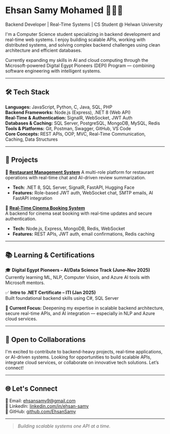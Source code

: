 # Ehsan Samy Mohamed 👨🏻‍💻  
Backend Developer | Real-Time Systems | CS Student @ Helwan University

I'm a Computer Science student specializing in backend development and real-time web systems. I enjoy building scalable APIs, working with distributed systems, and solving complex backend challenges using clean architecture and efficient databases.

Currently expanding my skills in AI and cloud computing through the Microsoft-powered Digital Egypt Pioneers (DEPI) Program — combining software engineering with intelligent systems.

---

## 🛠️ Tech Stack

**Languages:** JavaScript, Python, C, Java, SQL, PHP  
**Backend Frameworks:** Node.js (Express), .NET 8 (Web API)  
**Real-Time & Authentication:** SignalR, WebSocket, JWT Auth  
**Databases & Caching:** SQL Server, PostgreSQL, MongoDB, MySQL, Redis  
**Tools & Platforms:** Git, Postman, Swagger, GitHub, VS Code  
**Core Concepts:** REST APIs, OOP, MVC, Real-Time Communication, Caching, Data Structures

---

## 🚀 Projects

🔹 [**Restaurant Management System**](https://github.com/EhsanSamy/Restaurant-Management-System) 
A multi-role platform for restaurant operations with real-time chat and AI-driven review summarization.  
- **Tech:** .NET 8, SQL Server, SignalR, FastAPI, Hugging Face  
- **Features:** Role-based JWT auth, WebSocket chat, SMTP emails, AI FastAPI integration

🔹 [**Real-Time Cinema Booking System**](https://github.com/EhsanSamy/Real-Time-Cinema)  
A backend for cinema seat booking with real-time updates and secure authentication.  
- **Tech:** Node.js, Express, MongoDB, Redis, WebSocket  
- **Features:** REST APIs, JWT auth, email confirmations, Redis caching


---

## 📚 Learning & Certifications

🎓 **Digital Egypt Pioneers – AI/Data Science Track (June–Nov 2025)**  
Currently learning ML, NLP, Computer Vision, and Azure AI tools with Microsoft mentors.

✅ **Intro to .NET Certificate – ITI (Jan 2025)**  
Built foundational backend skills using C#, SQL Server

📌 **Current Focus:** Deepening my expertise in scalable backend architecture, secure real-time APIs, and AI integration — especially in NLP and Azure cloud services.

---

## 🤝 Open to Collaborations
I'm excited to contribute to backend-heavy projects, real-time applications, or AI-driven systems. Looking for opportunities to build scalable APIs, integrate cloud services, or collaborate on innovative tech solutions. Let’s connect!

---

## 🌐 Let's Connect

📧 Email: ehsansamy9@gmail.com  
💼 LinkedIn: [linkedin.com/in/ehsan-samy](https://linkedin.com/in/ehsan-samy)  
📂 GitHub: [github.com/EhsanSamy](https://github.com/EhsanSamy)

---

> *Building scalable systems one API at a time.*
